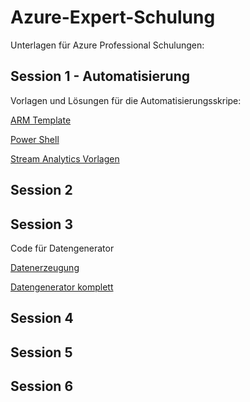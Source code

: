 # Azure-Expert-Schulung

Unterlagen für Azure Professional Schulungen:

## Session 1 - Automatisierung
Vorlagen und Lösungen für die Automatisierungsskripe:

[ARM Template](https://github.com/Gadnief/Azure-Expert-Schulung/blob/master/Session%201/ARMtemplate.json)

[Power Shell](https://github.com/Gadnief/Azure-Expert-Schulung/blob/master/Session%201/PowerShell.ps1)

[Stream Analytics Vorlagen](https://github.com/Gadnief/Azure-Expert-Schulung/tree/master/Session%201/SAFiles)

## Session 2


## Session 3
Code für Datengenerator

[Datenerzeugung](https://github.com/Gadnief/Azure-Expert-Schulung/tree/master/Session%203/Datenerzeugung/IoTEdgeSolution00)

[Datengenerator komplett](https://github.com/Gadnief/Azure-Expert-Schulung/tree/master/Session%203/EdgeSolutionDmAndGenerator)

## Session 4

## Session 5

## Session 6

